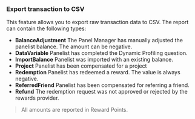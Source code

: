 ### Export transaction to CSV

This feature allows you to export raw transaction data to CSV. The report can contain the following types:

- **BalanceAdjustment** The Panel Manager has manually adjusted the panelist balance. The amount can be negative.
- **DataVariable** Panelist has completed the Dynamic Profiling question.
- **ImportBalance** Panelist was imported with an existing balance.
- **Project** Panelist has been compensated for a project
- **Redemption** Panelist has redeemed a reward. The value is always negative.
- **ReferredFriend** Panelist has been compensated for referring a friend.
- **Refund** The redemption request was not approved or rejected by the rewards provider.

> All amounts are reported in Reward Points.
